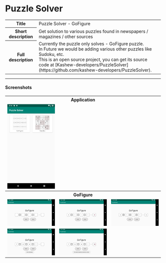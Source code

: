 # Puzzle Solver

<table>
    <tr>
        <th>Title</th>
        <td>Puzzle Solver - GoFigure</td>
    </tr>
    <tr>
        <th>Short description</th>
        <td>Get solution to various puzzles found in newspapers / magazines / other sources</td>
    </tr>
    <tr>
        <th>Full description</th>
        <td>Currently the puzzle only solves - GoFigure puzzle. <br /> In Future we would be adding various other puzzles like Sudoku, etc. <br /> This is an open source project, you can get its source code at [Kashew-developers/PuzzleSolver](https://github.com/kashew-developers/PuzzleSolver).</td>
    </tr>
</table>


----


#### Screenshots

<table>
    <tr>
        <th colspan="3"> <center> Application </center> </th>
    </tr>
    <tr>
        <td><img src="media/screenshots/Launch_Screen.png" /> </td>
    </tr>
    <tr>
        <th colspan="3"> <center> GoFigure </center> </th>
    </tr>
    <tr>
        <td><img src="media/screenshots/GoFigure_screen_launch.png" /></td>
        <td><img src="media/screenshots/GoFigure_numbers_entered.png" /></td>
        <td><img src="media/screenshots/GoFigure_numbers_solved.png" /></td>
    </tr>
    <tr>
        <td><img src="media/screenshots/GoFigure_incomplete_values.png" /></td>
        <td><img src="media/screenshots/GoFigure_cannot_solve.png" /></td>
    </tr>
</table>
